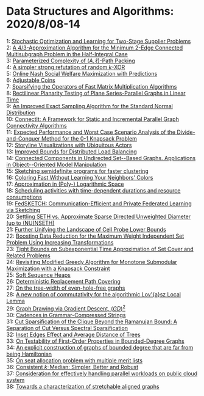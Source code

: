 # Data Structures and Algorithms: 2020/8/08-14  
1: [Stochastic Optimization and Learning for Two-Stage Supplier Problems](https://doi.org/10.48550/arXiv.2008.03325)  
2: [A $4/3$-Approximation Algorithm for the Minimum $2$-Edge Connected  Multisubgraph Problem in the Half-Integral Case](https://doi.org/10.48550/arXiv.2008.03327)  
3: [Parameterized Complexity of $(A,\ell)$-Path Packing](https://doi.org/10.48550/arXiv.2008.03448)  
4: [A simpler strong refutation of random $k$-XOR](https://doi.org/10.48550/arXiv.2008.03556)  
5: [Online Nash Social Welfare Maximization with Predictions](https://doi.org/10.48550/arXiv.2008.03564)  
6: [Adjustable Coins](https://doi.org/10.48550/arXiv.2008.03676)  
7: [Sparsifying the Operators of Fast Matrix Multiplication Algorithms](https://doi.org/10.48550/arXiv.2008.03759)  
8: [Rectilinear Planarity Testing of Plane Series-Parallel Graphs in Linear  Time](https://doi.org/10.48550/arXiv.2008.03784)  
9: [An Improved Exact Sampling Algorithm for the Standard Normal  Distribution](https://doi.org/10.48550/arXiv.2008.03855)  
10: [ConnectIt: A Framework for Static and Incremental Parallel Graph  Connectivity Algorithms](https://doi.org/10.48550/arXiv.2008.03909)  
11: [Expected Performance and Worst Case Scenario Analysis of the  Divide-and-Conquer Method for the 0-1 Knapsack Problem](https://doi.org/10.48550/arXiv.2008.04124)  
12: [Storyline Visualizations with Ubiquitous Actors](https://doi.org/10.48550/arXiv.2008.04125)  
13: [Improved Bounds for Distributed Load Balancing](https://doi.org/10.48550/arXiv.2008.04148)  
14: [Connected Components in Undirected Set--Based Graphs. Applications in  Object--Oriented Model Manipulation](https://doi.org/10.48550/arXiv.2008.04183)  
15: [Sketching semidefinite programs for faster clustering](https://doi.org/10.48550/arXiv.2008.04270)  
16: [Coloring Fast Without Learning Your Neighbors' Colors](https://doi.org/10.48550/arXiv.2008.04303)  
17: [Approximation in (Poly-) Logarithmic Space](https://doi.org/10.48550/arXiv.2008.04416)  
18: [Scheduling activities with time-dependent durations and resource  consumptions](https://doi.org/10.48550/arXiv.2008.04949)  
19: [FedSKETCH: Communication-Efficient and Private Federated Learning via  Sketching](https://doi.org/10.48550/arXiv.2008.04975)  
20: [Settling SETH vs. Approximate Sparse Directed Unweighted Diameter (up to  (NU)NSETH)](https://doi.org/10.48550/arXiv.2008.05106)  
21: [Further Unifying the Landscape of Cell Probe Lower Bounds](https://doi.org/10.48550/arXiv.2008.05145)  
22: [Boosting Data Reduction for the Maximum Weight Independent Set Problem  Using Increasing Transformations](https://doi.org/10.48550/arXiv.2008.05180)  
23: [Tight Bounds on Subexponential Time Approximation of Set Cover and  Related Problems](https://doi.org/10.48550/arXiv.2008.05374)  
24: [Revisiting Modified Greedy Algorithm for Monotone Submodular  Maximization with a Knapsack Constraint](https://doi.org/10.48550/arXiv.2008.05391)  
25: [Soft Sequence Heaps](https://doi.org/10.48550/arXiv.2008.05398)  
26: [Deterministic Replacement Path Covering](https://doi.org/10.48550/arXiv.2008.05421)  
27: [On the tree-width of even-hole-free graphs](https://doi.org/10.48550/arXiv.2008.05504)  
28: [A new notion of commutativity for the algorithmic Lov\'{a}sz Local Lemma](https://doi.org/10.48550/arXiv.2008.05569)  
29: [Graph Drawing via Gradient Descent, $(GD)^2$](https://doi.org/10.48550/arXiv.2008.05584)  
30: [Cadences in Grammar-Compressed Strings](https://doi.org/10.48550/arXiv.2008.05594)  
31: [Cut Sparsification of the Clique Beyond the Ramanujan Bound: A  Separation of Cut Versus Spectral Sparsification](https://doi.org/10.48550/arXiv.2008.05648)  
32: [Inset Edges Effect and Average Distance of Trees](https://doi.org/10.48550/arXiv.2008.05674)  
33: [On Testability of First-Order Properties in Bounded-Degree Graphs](https://doi.org/10.48550/arXiv.2008.05800)  
34: [An explicit construction of graphs of bounded degree that are far from  being Hamiltonian](https://doi.org/10.48550/arXiv.2008.05801)  
35: [On seat allocation problem with multiple merit lists](https://doi.org/10.48550/arXiv.2008.05844)  
36: [Consistent $k$-Median: Simpler, Better and Robust](https://doi.org/10.48550/arXiv.2008.06101)  
37: [Consideration for effectively handling parallel workloads on public  cloud system](https://doi.org/10.48550/arXiv.2008.06152)  
38: [Towards a characterization of stretchable aligned graphs](https://doi.org/10.48550/arXiv.2008.06300)  